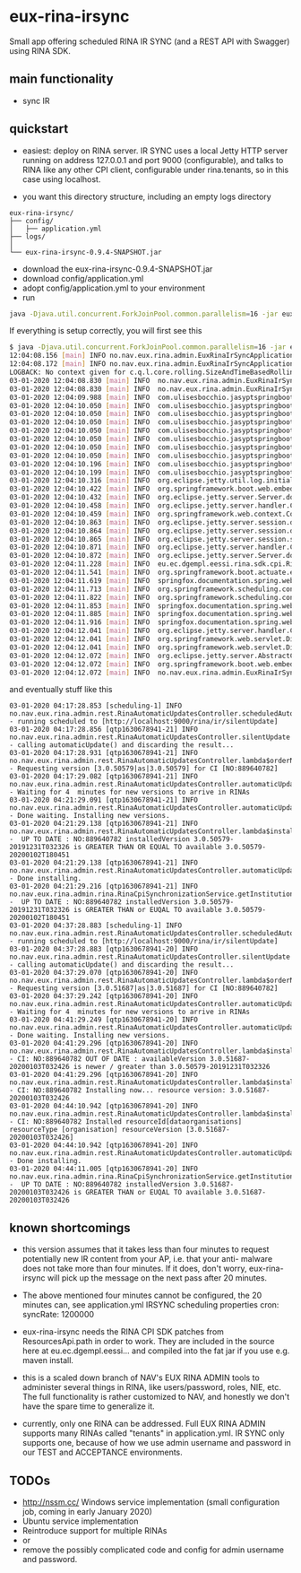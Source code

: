 # eux-rina-irsync

Small app offering scheduled RINA IR SYNC (and a REST API with Swagger) using RINA SDK.

## main functionality

* sync IR

## quickstart

* easiest: deploy on RINA server. IR SYNC uses a local Jetty HTTP server running on address 127.0.0.1 and port 9000 (configurable), and talks to RINA like any other CPI client, configurable under rina.tenants, so in this case using localhost.

* you want this directory structure, including an empty logs directory
```
eux-rina-irsync/
├── config/
│   ├── application.yml
├── logs/
│  
└── eux-rina-irsync-0.9.4-SNAPSHOT.jar
```
* download the eux-rina-irsync-0.9.4-SNAPSHOT.jar
* download config/application.yml
* adopt config/application.yml to your environment
* run 
```bash
java -Djava.util.concurrent.ForkJoinPool.common.parallelism=16 -jar eux-rina-irsync-0.9.4-SNAPSHOT.jar
```

If everything is setup correctly, you will first see this
```bash
$ java -Djava.util.concurrent.ForkJoinPool.common.parallelism=16 -jar eux-rina-irsync-0.9.4-SNAPSHOT.jar
12:04:08.156 [main] INFO no.nav.eux.rina.admin.EuxRinaIrSyncApplication - availableProcessors = 8
12:04:08.172 [main] INFO no.nav.eux.rina.admin.EuxRinaIrSyncApplication - parallism of pool   = 16
LOGBACK: No context given for c.q.l.core.rolling.SizeAndTimeBasedRollingPolicy@757108857
03-01-2020 12:04:08.830 [main] INFO  no.nav.eux.rina.admin.EuxRinaIrSyncApplication.logStarting - Starting EuxRinaIrSyncApplication v0.9.4-SNAPSHOT on A01APVW145 with PID 15104 (D:\bin\IRSYNC\eux-rina-irsync-0.9.4-SNAPSHOT.jar started by RA_K114434 in D:\bin\IRSYNC)
03-01-2020 12:04:08.830 [main] INFO  no.nav.eux.rina.admin.EuxRinaIrSyncApplication.logStartupProfileInfo - No active profile set, falling back to default profiles: default
03-01-2020 12:04:09.988 [main] INFO  com.ulisesbocchio.jasyptspringboot.configuration.EnableEncryptablePropertiesBeanFactoryPostProcessor.postProcessBeanFactory - Post-processing PropertySource instances
03-01-2020 12:04:10.050 [main] INFO  com.ulisesbocchio.jasyptspringboot.EncryptablePropertySourceConverter.makeEncryptable - Converting PropertySource configurationProperties [org.springframework.boot.context.properties.source.ConfigurationPropertySourcesPropertySource] to AOP Proxy
03-01-2020 12:04:10.050 [main] INFO  com.ulisesbocchio.jasyptspringboot.EncryptablePropertySourceConverter.makeEncryptable - Converting PropertySource servletConfigInitParams [org.springframework.core.env.PropertySource$StubPropertySource] to EncryptablePropertySourceWrapper
03-01-2020 12:04:10.050 [main] INFO  com.ulisesbocchio.jasyptspringboot.EncryptablePropertySourceConverter.makeEncryptable - Converting PropertySource servletContextInitParams [org.springframework.core.env.PropertySource$StubPropertySource] to EncryptablePropertySourceWrapper
03-01-2020 12:04:10.050 [main] INFO  com.ulisesbocchio.jasyptspringboot.EncryptablePropertySourceConverter.makeEncryptable - Converting PropertySource systemProperties [org.springframework.core.env.PropertiesPropertySource] to EncryptableMapPropertySourceWrapper
03-01-2020 12:04:10.050 [main] INFO  com.ulisesbocchio.jasyptspringboot.EncryptablePropertySourceConverter.makeEncryptable - Converting PropertySource systemEnvironment [org.springframework.boot.env.SystemEnvironmentPropertySourceEnvironmentPostProcessor$OriginAwareSystemEnvironmentPropertySource] to EncryptableMapPropertySourceWrapper
03-01-2020 12:04:10.050 [main] INFO  com.ulisesbocchio.jasyptspringboot.EncryptablePropertySourceConverter.makeEncryptable - Converting PropertySource random [org.springframework.boot.env.RandomValuePropertySource] to EncryptablePropertySourceWrapper
03-01-2020 12:04:10.050 [main] INFO  com.ulisesbocchio.jasyptspringboot.EncryptablePropertySourceConverter.makeEncryptable - Converting PropertySource applicationConfig: [file:./config/application.yml] [org.springframework.boot.env.OriginTrackedMapPropertySource] to EncryptableMapPropertySourceWrapper
03-01-2020 12:04:10.196 [main] INFO  com.ulisesbocchio.jasyptspringboot.resolver.DefaultLazyPropertyResolver.lambda$new$2 - Property Resolver custom Bean not found with name 'encryptablePropertyResolver'. Initializing Default Property Resolver
03-01-2020 12:04:10.199 [main] INFO  com.ulisesbocchio.jasyptspringboot.detector.DefaultLazyPropertyDetector.lambda$new$2 - Property Detector custom Bean not found with name 'encryptablePropertyDetector'. Initializing Default Property Detector
03-01-2020 12:04:10.316 [main] INFO  org.eclipse.jetty.util.log.initialized - Logging initialized @2450ms to org.eclipse.jetty.util.log.Slf4jLog
03-01-2020 12:04:10.422 [main] INFO  org.springframework.boot.web.embedded.jetty.JettyServletWebServerFactory.getWebServer - Server initialized with port: 9000
03-01-2020 12:04:10.432 [main] INFO  org.eclipse.jetty.server.Server.doStart - jetty-9.4.24.v20191120; built: 2019-11-20T21:37:49.771Z; git: 363d5f2df3a8a28de40604320230664b9c793c16; jvm 1.8.0_112-b15
03-01-2020 12:04:10.458 [main] INFO  org.eclipse.jetty.server.handler.ContextHandler.application.log - Initializing Spring embedded WebApplicationContext
03-01-2020 12:04:10.459 [main] INFO  org.springframework.web.context.ContextLoader.prepareWebApplicationContext - Root WebApplicationContext: initialization completed in 1598 ms
03-01-2020 12:04:10.863 [main] INFO  org.eclipse.jetty.server.session.doStart - DefaultSessionIdManager workerName=node0
03-01-2020 12:04:10.864 [main] INFO  org.eclipse.jetty.server.session.doStart - No SessionScavenger set, using defaults
03-01-2020 12:04:10.865 [main] INFO  org.eclipse.jetty.server.session.startScavenging - node0 Scavenging every 660000ms
03-01-2020 12:04:10.871 [main] INFO  org.eclipse.jetty.server.handler.ContextHandler.doStart - Started o.s.b.w.e.j.JettyEmbeddedWebAppContext@7bab3f1a{application,/,[file:///C:/Users/RA_K114434/AppData/Local/Temp/2/jetty-docbase.3217235774749337829.9000/, jar:file:/D:/bin/IRSYNC/eux-rina-irsync-0.9.4-SNAPSHOT.jar!/BOOT-INF/lib/springfox-swagger-ui-2.9.2.jar!/META-INF/resources],AVAILABLE}
03-01-2020 12:04:10.872 [main] INFO  org.eclipse.jetty.server.Server.doStart - Started @3005ms
03-01-2020 12:04:11.228 [main] INFO  eu.ec.dgempl.eessi.rina.sdk.cpi.RinaCpiClient.buildObjectMapper - Building the Object Mapper
03-01-2020 12:04:11.541 [main] INFO  org.springframework.boot.actuate.endpoint.web.EndpointLinksResolver.<init> - Exposing 5 endpoint(s) beneath base path '/actuator'
03-01-2020 12:04:11.619 [main] INFO  springfox.documentation.spring.web.PropertySourcedRequestMappingHandlerMapping.initHandlerMethods - Mapped URL path [/v2/api-docs] onto method [springfox.documentation.swagger2.web.Swagger2Controller#getDocumentation(String, HttpServletRequest)]
03-01-2020 12:04:11.713 [main] INFO  org.springframework.scheduling.concurrent.ThreadPoolTaskExecutor.initialize - Initializing ExecutorService 'applicationTaskExecutor'
03-01-2020 12:04:11.822 [main] INFO  org.springframework.scheduling.concurrent.ThreadPoolTaskScheduler.initialize - Initializing ExecutorService 'taskScheduler'
03-01-2020 12:04:11.853 [main] INFO  springfox.documentation.spring.web.plugins.DocumentationPluginsBootstrapper.start - Context refreshed
03-01-2020 12:04:11.885 [main] INFO  springfox.documentation.spring.web.plugins.DocumentationPluginsBootstrapper.start - Found 1 custom documentation plugin(s)
03-01-2020 12:04:11.916 [main] INFO  springfox.documentation.spring.web.scanners.ApiListingReferenceScanner.scan - Scanning for api listing references
03-01-2020 12:04:12.041 [main] INFO  org.eclipse.jetty.server.handler.ContextHandler.application.log - Initializing Spring DispatcherServlet 'dispatcherServlet'
03-01-2020 12:04:12.041 [main] INFO  org.springframework.web.servlet.DispatcherServlet.initServletBean - Initializing Servlet 'dispatcherServlet'
03-01-2020 12:04:12.041 [main] INFO  org.springframework.web.servlet.DispatcherServlet.initServletBean - Completed initialization in 0 ms
03-01-2020 12:04:12.072 [main] INFO  org.eclipse.jetty.server.AbstractConnector.doStart - Started ServerConnector@4c39bec8{HTTP/1.1,[http/1.1]}{localhost:9000}
03-01-2020 12:04:12.072 [main] INFO  org.springframework.boot.web.embedded.jetty.JettyWebServer.start - Jetty started on port(s) 9000 (http/1.1) with context path '/'
03-01-2020 12:04:12.072 [main] INFO  no.nav.eux.rina.admin.EuxRinaIrSyncApplication.logStarted - Started EuxRinaIrSyncApplication in 3.765 seconds (JVM running for 4.216)
```

and eventually stuff like this
```
03-01-2020 04:17:28.853 [scheduling-1] INFO  no.nav.eux.rina.admin.rest.RinaAutomaticUpdatesController.scheduledAutomaticUpdate - running scheduled to [http://localhost:9000/rina/ir/silentUpdate]
03-01-2020 04:17:28.856 [qtp1630678941-21] INFO  no.nav.eux.rina.admin.rest.RinaAutomaticUpdatesController.silentUpdate - calling automaticUpdate() and discarding the result...
03-01-2020 04:17:28.931 [qtp1630678941-21] INFO  no.nav.eux.rina.admin.rest.RinaAutomaticUpdatesController.lambda$orderNewInstitutionVersions$6 - Requesting version [3.0.50579|as|3.0.50579] for CI [NO:889640782]
03-01-2020 04:17:29.082 [qtp1630678941-21] INFO  no.nav.eux.rina.admin.rest.RinaAutomaticUpdatesController.automaticUpdate - Waiting for 4  minutes for new versions to arrive in RINAs
03-01-2020 04:21:29.091 [qtp1630678941-21] INFO  no.nav.eux.rina.admin.rest.RinaAutomaticUpdatesController.automaticUpdate - Done waiting. Installing new versions.
03-01-2020 04:21:29.138 [qtp1630678941-21] INFO  no.nav.eux.rina.admin.rest.RinaAutomaticUpdatesController.lambda$installNewInstitutionVersion$4 -  UP TO DATE : NO:889640782 installedVersion 3.0.50579-20191231T032326 is GREATER THAN OR EQUAL TO available 3.0.50579-20200102T180451
03-01-2020 04:21:29.138 [qtp1630678941-21] INFO  no.nav.eux.rina.admin.rest.RinaAutomaticUpdatesController.automaticUpdate - Done installing.
03-01-2020 04:21:29.216 [qtp1630678941-21] INFO  no.nav.eux.rina.admin.rina.RinaCpiSynchronizationService.getInstitutionVersions -  UP TO DATE : NO:889640782 installedVersion 3.0.50579-20191231T032326 is GREATER THAN or EUQAL TO available 3.0.50579-20200102T180451
03-01-2020 04:37:28.883 [scheduling-1] INFO  no.nav.eux.rina.admin.rest.RinaAutomaticUpdatesController.scheduledAutomaticUpdate - running scheduled to [http://localhost:9000/rina/ir/silentUpdate]
03-01-2020 04:37:28.883 [qtp1630678941-20] INFO  no.nav.eux.rina.admin.rest.RinaAutomaticUpdatesController.silentUpdate - calling automaticUpdate() and discarding the result...
03-01-2020 04:37:29.070 [qtp1630678941-20] INFO  no.nav.eux.rina.admin.rest.RinaAutomaticUpdatesController.lambda$orderNewInstitutionVersions$6 - Requesting version [3.0.51687|as|3.0.51687] for CI [NO:889640782]
03-01-2020 04:37:29.242 [qtp1630678941-20] INFO  no.nav.eux.rina.admin.rest.RinaAutomaticUpdatesController.automaticUpdate - Waiting for 4  minutes for new versions to arrive in RINAs
03-01-2020 04:41:29.249 [qtp1630678941-20] INFO  no.nav.eux.rina.admin.rest.RinaAutomaticUpdatesController.automaticUpdate - Done waiting. Installing new versions.
03-01-2020 04:41:29.296 [qtp1630678941-20] INFO  no.nav.eux.rina.admin.rest.RinaAutomaticUpdatesController.lambda$installNewInstitutionVersion$4 - CI: NO:889640782 OUT OF DATE : availableVersion 3.0.51687-20200103T032426 is newer / greater than 3.0.50579-20191231T032326
03-01-2020 04:41:29.296 [qtp1630678941-20] INFO  no.nav.eux.rina.admin.rest.RinaAutomaticUpdatesController.lambda$installNewInstitutionVersion$4 - CI: NO:889640782 Installing now... resource version: 3.0.51687-20200103T032426
03-01-2020 04:44:10.942 [qtp1630678941-20] INFO  no.nav.eux.rina.admin.rest.RinaAutomaticUpdatesController.lambda$installNewInstitutionVersion$4 - CI: NO:889640782 Installed resourceId[dataorganisations] resourceType [organisation] resourceVersion [3.0.51687-20200103T032426]
03-01-2020 04:44:10.942 [qtp1630678941-20] INFO  no.nav.eux.rina.admin.rest.RinaAutomaticUpdatesController.automaticUpdate - Done installing.
03-01-2020 04:44:11.005 [qtp1630678941-20] INFO  no.nav.eux.rina.admin.rina.RinaCpiSynchronizationService.getInstitutionVersions -  UP TO DATE : NO:889640782 installedVersion 3.0.51687-20200103T032426 is GREATER THAN or EUQAL TO available 3.0.51687-20200103T032426
```
  
## known shortcomings

* this version assumes that it takes less than four minutes to request potentially new IR content from your AP, i.e. that your anti-
  malware does not take more than four minutes. If it does, don't worry, eux-rina-irsync will pick up the message on the next pass after
  20 minutes.
  
* The above mentioned four minutes cannot be configured, the 20 minutes can, see application.yml 
IRSYNC scheduling properties
cron:
  syncRate: 1200000
  
* eux-rina-irsync needs the RINA CPI SDK patches from ResourcesApi.path in order to work. They are included in the source here at
  eu.ec.dgempl.eessi... and compiled into the fat jar if you use e.g. maven install.

* this is a scaled down branch of NAV's EUX RINA ADMIN tools to administer several things in RINA, like users/password, roles, NIE, etc.
  The full functionality is rather customized to NAV, and honestly we don't have the spare time to generalize it.
  
* currently, only one RINA can be addressed. Full EUX RINA ADMIN supports many RINAs called "tenants" in application.yml.
  IR SYNC only supports one, because of how we use admin username and password in our TEST and ACCEPTANCE environments. 
  
## TODOs

* http://nssm.cc/ Windows service implementation (small configuration job, coming in early January 2020)
* Ubuntu service implementation
* Reintroduce support for multiple RINAs
* or
* remove the possibly complicated code and config for admin username and password.